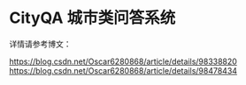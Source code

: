 # CityQA 城市类问答系统

详情请参考博文：

https://blog.csdn.net/Oscar6280868/article/details/98338820
https://blog.csdn.net/Oscar6280868/article/details/98478434
